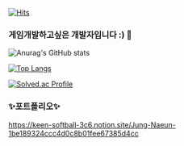 [![Hits](https://hits.seeyoufarm.com/api/count/incr/badge.svg?url=https%3A%2F%2Fgithub.com%2Fnaeun0203&count_bg=%23FFDE00&title_bg=%23FFA900&icon=&icon_color=%23EFEFEF&title=hits&edge_flat=false)](https://hits.seeyoufarm.com)
### 게임개발하고싶은 개발자입니다 :) 👋
![Anurag's GitHub stats](https://github-readme-stats.vercel.app/api?username=naeun0203&count_private=true)

[![Top Langs](https://github-readme-stats.vercel.app/api/top-langs/?username=naeun0203&layout=compact)](https://github.com/anuraghazra/github-readme-stats)


[![Solved.ac Profile](http://mazassumnida.wtf/api/v2/generate_badge?boj=naeun0203)](https://solved.ac/naeun0203/)

### ✨포트폴리오✨
https://keen-softball-3c6.notion.site/Jung-Naeun-1be189324ccc4d0c8b01fee67385d4cc
<!--
**naeun0203/naeun0203** is a ✨ _special_ ✨ repository because its `README.md` (this file) appears on your GitHub profile.

Here are some ideas to get you started:

- 🔭 I’m currently working on ...
- 🌱 I’m currently learning ...
- 👯 I’m looking to collaborate on ...
- 🤔 I’m looking for help with ...
- 💬 Ask me about ...
- 📫 How to reach me: ...
- 😄 Pronouns: ...
- ⚡ Fun fact: ...
-->
